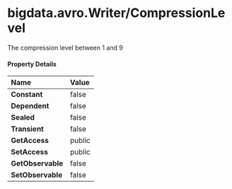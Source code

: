 [//]: #  (Copyright 2017, The MathWorks, Inc.)
# bigdata.avro.Writer/CompressionLevel
  
  The compression level between 1 and 9
    
#### Property Details  

Name | Value                
:------------------- | :----------------------------------------------------------------  
**Constant** |	false  
**Dependent** |	false  
**Sealed** |	false  
**Transient** |	false  
**GetAccess** |	public  
**SetAccess** |	public  
**GetObservable**	| false  
**SetObservable** |	false  
